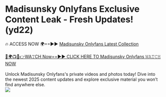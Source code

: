 # Madisunsky Onlyfans Exclusive Content Leak - Fresh Updates! (yd22)

🔥 ACCESS NOW 🌍==►► <a href="https://tinyurl.com/kvy9nzfs" rel="nofollow">Madisunsky Onlyfans Latest Collection</a>
<br><br>
[🔴🌍📺📱👉WA𝚃CH Now==►► CLICK HERE TO Madisunsky Onlyfans 𝚆𝙰𝚃𝙲𝙷 NOW](https://tinyurl.com/kvy9nzfs)
<br><br>
Unlock Madisunsky Onlyfans's private videos and photos today! Dive into the newest 2025 content updates and explore exclusive material you won’t find anywhere else.
<br>
<a href="https://tinyurl.com/kvy9nzfs" rel="nofollow" data-target="animated-image.originalLink"><img src="https://camo.githubusercontent.com/8a4f000d20f83aca3bf7ec5f350d767afa0574a8a352519fd8cfa583a6f93a33/68747470733a2f2f692e696d6775722e636f6d2f644a486b345a712e676966" data-canonical-src="https://i.imgur.com/dJHk4Zq.gif" style="max-width: 100%; display: inline-block;" data-target="animated-image.originalImage"></a>
<br>
